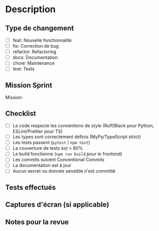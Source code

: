 # Description

<!-- Décrivez les changements apportés par cette PR -->

## Type de changement

- [ ] feat: Nouvelle fonctionnalité
- [ ] fix: Correction de bug
- [ ] refactor: Refactoring
- [ ] docs: Documentation
- [ ] chore: Maintenance
- [ ] test: Tests

## Mission Sprint

<!-- Indiquez la mission concernée (ex: A1, A2, etc.) -->
Mission:

## Checklist

- [ ] Le code respecte les conventions de style (Ruff/Black pour Python, ESLint/Prettier pour TS)
- [ ] Les types sont correctement définis (MyPy/TypeScript strict)
- [ ] Les tests passent (`pytest` / `npm test`)
- [ ] La couverture de tests est > 80%
- [ ] Le build fonctionne (`npm run build` pour le frontend)
- [ ] Les commits suivent Conventional Commits
- [ ] La documentation est à jour
- [ ] Aucun secret ou donnée sensible n'est committé

## Tests effectués

<!-- Décrivez les tests manuels effectués -->

## Captures d'écran (si applicable)

<!-- Ajoutez des captures d'écran si pertinent -->

## Notes pour la revue

<!-- Ajoutez des notes pour faciliter la revue de code -->
